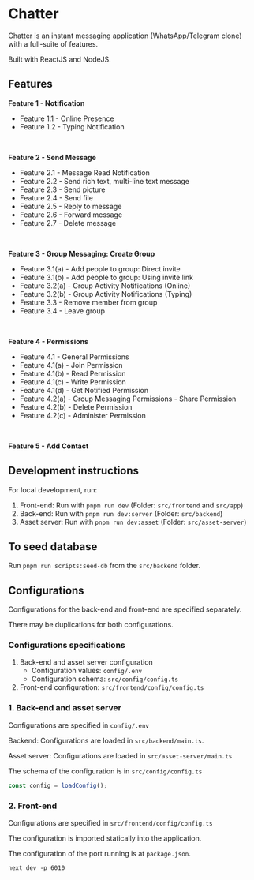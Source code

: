 # Chatter

Chatter is an instant messaging application (WhatsApp/Telegram clone) with a full-suite of features.

Built with ReactJS and NodeJS.

## Features

**Feature 1 - Notification**

- Feature 1.1 - Online Presence
- Feature 1.2 - Typing Notification

<br/>

**Feature 2 - Send Message**

- Feature 2.1 - Message Read Notification
- Feature 2.2 - Send rich text, multi-line text message
- Feature 2.3 - Send picture
- Feature 2.4 - Send file
- Feature 2.5 - Reply to message
- Feature 2.6 - Forward message
- Feature 2.7 - Delete message

<br/>

**Feature 3 - Group Messaging: Create Group**

- Feature 3.1(a) - Add people to group: Direct invite
- Feature 3.1(b) - Add people to group: Using invite link
- Feature 3.2(a) - Group Activity Notifications (Online)
- Feature 3.2(b) - Group Activity Notifications (Typing)
- Feature 3.3 - Remove member from group
- Feature 3.4 - Leave group

<br/>

**Feature 4 - Permissions**

- Feature 4.1 - General Permissions
- Feature 4.1(a) - Join Permission
- Feature 4.1(b) - Read Permission
- Feature 4.1(c) - Write Permission
- Feature 4.1(d) - Get Notified Permission
- Feature 4.2(a) - Group Messaging Permissions - Share Permission
- Feature 4.2(b) - Delete Permission
- Feature 4.2(c) - Administer Permission

<br/>

**Feature 5 - Add Contact**

## Development instructions

For local development, run:

1. Front-end: Run with `pnpm run dev` (Folder: `src/frontend` and `src/app`)
2. Back-end: Run with `pnpm run dev:server` (Folder: `src/backend`)
3. Asset server: Run with `pnpm run dev:asset` (Folder: `src/asset-server`)

## To seed database

Run `pnpm run scripts:seed-db` from the `src/backend` folder.

## Configurations

Configurations for the back-end and front-end are specified separately.

There may be duplications for both configurations.

### Configurations specifications

1. Back-end and asset server configuration
   - Configuration values: `config/.env`
   - Configuration schema: `src/config/config.ts`
2. Front-end configuration: `src/frontend/config/config.ts`

### 1. Back-end and asset server

Configurations are specified in `config/.env`

Backend: Configurations are loaded in `src/backend/main.ts`.

Asset server: Configurations are loaded in `src/asset-server/main.ts`

The schema of the configuration is in `src/config/config.ts`

```ts
const config = loadConfig();
```

### 2. Front-end

Configurations are specified in `src/frontend/config/config.ts`

The configuration is imported statically into the application.

The configuration of the port running is at `package.json`.

```
next dev -p 6010
```
